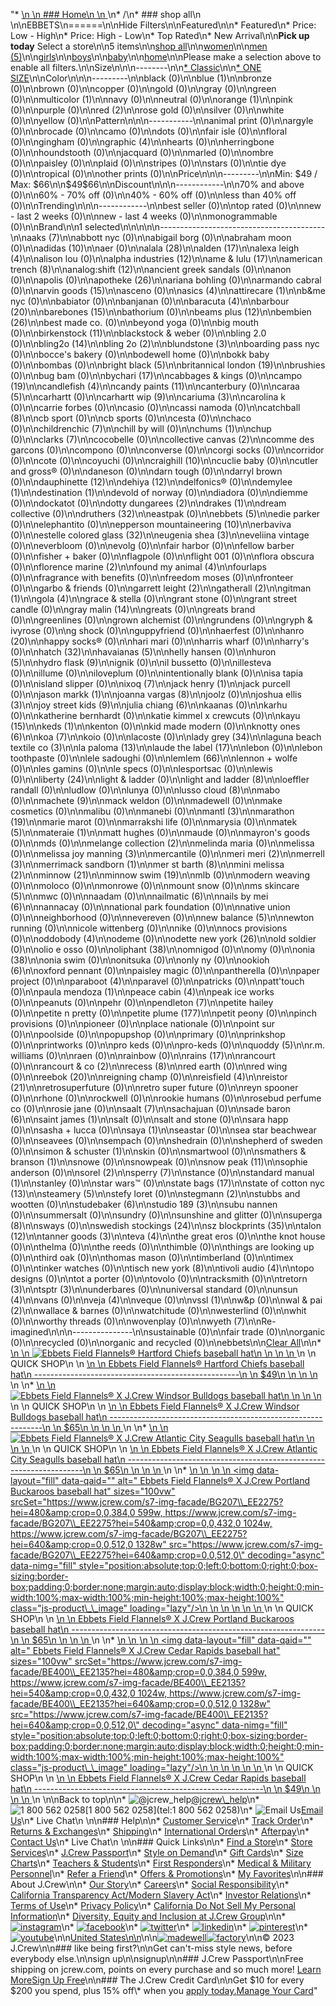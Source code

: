 "*   [\n    \n    ### Home\n    \n    ](/)\n*   /\n*   ### shop all\n    \n\nEBBETS\n======\n\nHide Filters\n\nFeatured\n\n*   Featured\n*   Price: Low - High\n*   Price: High - Low\n*   Top Rated\n*   New Arrival\n\n**Pick up today** Select a store\n\n5 items\n\n[shop all](/all/?crawl=no)\n\n[women](/all/womens?crawl=no)\n\n[men (5)](/all/mens?crawl=no)\n\n[girls](/all/girls?crawl=no)\n\n[boys](/all/boys?crawl=no)\n\n[baby](/all/baby?crawl=no)\n\n[home](/all/home?crawl=no)\n\nPlease make a selection above to enable all filters.\n\nSize\n\n\n--------\n\n[*   Classic](/all/?brand=EBBETS&crawl=no&fit=Classic)\n\n[*   ONE SIZE](/all/?brand=EBBETS&crawl=no&size=ONE%20SIZE)\n\nColor\n\n\n---------\n\nblack (0)\n\n[](/all/?brand=EBBETS&crawl=no&l_color=root-blue)blue (1)\n\nbronze (0)\n\nbrown (0)\n\ncopper (0)\n\ngold (0)\n\ngray (0)\n\ngreen (0)\n\n[](/all/?brand=EBBETS&crawl=no&l_color=root-multicolor)multicolor (1)\n\nnavy (0)\n\nneutral (0)\n\n[](/all/?brand=EBBETS&crawl=no&l_color=root-orange)orange (1)\n\npink (0)\n\npurple (0)\n\n[](/all/?brand=EBBETS&crawl=no&l_color=root-red)red (2)\n\nrose gold (0)\n\nsilver (0)\n\nwhite (0)\n\nyellow (0)\n\nPattern\n\n\n-----------\n\nanimal print (0)\n\nargyle (0)\n\nbrocade (0)\n\ncamo (0)\n\ndots (0)\n\nfair isle (0)\n\nfloral (0)\n\ngingham (0)\n\n[](/all/?brand=EBBETS&crawl=no&l_pattern=root-graphic)graphic (4)\n\nhearts (0)\n\nherringbone (0)\n\nhoundstooth (0)\n\njacquard (0)\n\nmarled (0)\n\nombre (0)\n\npaisley (0)\n\nplaid (0)\n\nstripes (0)\n\nstars (0)\n\ntie dye (0)\n\ntropical (0)\n\nother prints (0)\n\nPrice\n\n\n---------\n\nMin: $49 / Max: $66\n\n$49$66\n\nDiscount\n\n\n------------\n\n70% and above (0)\n\n60% - 70% off (0)\n\n40% - 60% off (0)\n\nless than 40% off (0)\n\nTrending\n\n\n------------\n\nbest seller (0)\n\ntop rated (0)\n\nnew - last 2 weeks (0)\n\nnew - last 4 weeks (0)\n\nmonogrammable (0)\n\nBrand\n\n1 selected[](/all/?crawl=no)\n\n\n\n\n-----------------------------------------\n\n[](/all/?brand=AAKS,EBBETS&crawl=no)aaks (7)\n\nabbott nyc (0)\n\nabigail borg (0)\n\nabraham moon (0)\n\n[](/all/?brand=ADIDAS,EBBETS&crawl=no)adidas (10)\n\naer (0)\n\n[](/all/?brand=ALALA,EBBETS&crawl=no)alala (28)\n\n[](/all/?brand=ALDEN,EBBETS&crawl=no)alden (17)\n\n[](/all/?brand=ALEXA%20LEIGH,EBBETS&crawl=no)alexa leigh (4)\n\nalison lou (0)\n\n[](/all/?brand=ALPHA%20INDUSTRIES,EBBETS&crawl=no)alpha industries (12)\n\n[](/all/?brand=AME%20%26%20LULU,EBBETS&crawl=no)ame & lulu (17)\n\n[](/all/?brand=AMERICAN%20TRENCH,EBBETS&crawl=no)american trench (8)\n\n[](/all/?brand=ANALOG%3ASHIFT,EBBETS&crawl=no)analog:shift (12)\n\nancient greek sandals (0)\n\nanon (0)\n\napolis (0)\n\n[](/all/?brand=APOTHEKE,EBBETS&crawl=no)apotheke (26)\n\nariana bohling (0)\n\narmando cabral (0)\n\n[](/all/?brand=ARVIN%20GOODS,EBBETS&crawl=no)arvin goods (15)\n\nasceno (0)\n\n[](/all/?brand=ASICS,EBBETS&crawl=no)asics (4)\n\n[](/all/?brand=ATTIRECARE,EBBETS&crawl=no)attirecare (1)\n\nb&me nyc (0)\n\nbabiator (0)\n\nbanjanan (0)\n\n[](/all/?brand=BARACUTA,EBBETS&crawl=no)baracuta (4)\n\n[](/all/?brand=BARBOUR,EBBETS&crawl=no)barbour (20)\n\n[](/all/?brand=BAREBONES,EBBETS&crawl=no)barebones (15)\n\nbathorium (0)\n\n[](/all/?brand=BEAMS%20PLUS,EBBETS&crawl=no)beams plus (12)\n\n[](/all/?brand=BEMBIEN,EBBETS&crawl=no)bembien (26)\n\nbest made co. (0)\n\nbeyond yoga (0)\n\nbig mouth (0)\n\n[](/all/?brand=Birkenstock,EBBETS&crawl=no)birkenstock (11)\n\nblackstock & weber (0)\n\nbling 2.0 (0)\n\n[](/all/?brand=BLING2O,EBBETS&crawl=no)bling2o (14)\n\n[](/all/?brand=BLING%202o,EBBETS&crawl=no)bling 2o (2)\n\n[](/all/?brand=BLUNDSTONE,EBBETS&crawl=no)blundstone (3)\n\nboarding pass nyc (0)\n\nbocce's bakery (0)\n\nbodewell home (0)\n\nbokk baby (0)\n\nbombas (0)\n\n[](/all/?brand=BRIGHT%20BLACK,EBBETS&crawl=no)bright black (5)\n\n[](/all/?brand=BRITANNICAL%20LONDON,EBBETS&crawl=no)britannical london (19)\n\nbrushies (0)\n\nbug bam (0)\n\n[](/all/?brand=BYCHARI,EBBETS&crawl=no)bychari (17)\n\ncabbages & kings (0)\n\n[](/all/?brand=CAMPO,EBBETS&crawl=no)campo (19)\n\n[](/all/?brand=CANDLEFISH,EBBETS&crawl=no)candlefish (4)\n\n[](/all/?brand=CANDY%20PAINTS,EBBETS&crawl=no)candy paints (11)\n\ncanterbury (0)\n\n[](/all/?brand=CARAA,EBBETS&crawl=no)caraa (5)\n\ncarhartt (0)\n\n[](/all/?brand=CARHARTT%20WIP,EBBETS&crawl=no)carhartt wip (9)\n\n[](/all/?brand=CARIUMA,EBBETS&crawl=no)cariuma (3)\n\ncarolina k (0)\n\ncarrie forbes (0)\n\ncasio (0)\n\ncassi namoda (0)\n\n[](/all/?brand=CATCHBALL,EBBETS&crawl=no)catchball (8)\n\ncb sport (0)\n\ncb sports (0)\n\ncesta (0)\n\nchaco (0)\n\n[](/all/?brand=CHILDRENCHIC,EBBETS&crawl=no)childrenchic (7)\n\nchill by will (0)\n\n[](/all/?brand=CHUMS,EBBETS&crawl=no)chums (1)\n\nchup (0)\n\n[](/all/?brand=CLARKS,EBBETS&crawl=no)clarks (7)\n\ncocobelle (0)\n\n[](/all/?brand=COLLECTIVE%20CANVAS,EBBETS&crawl=no)collective canvas (2)\n\ncomme des garcons (0)\n\ncompono (0)\n\nconverse (0)\n\ncorgi socks (0)\n\ncorridor (0)\n\ncote (0)\n\ncoyuchi (0)\n\n[](/all/?brand=CRAIGHILL,EBBETS&crawl=no)craighill (10)\n\ncuclie baby (0)\n\ncutler and gross® (0)\n\ndaneson (0)\n\ndarn tough (0)\n\ndarryl brown (0)\n\n[](/all/?brand=DAUPHINETTE,EBBETS&crawl=no)dauphinette (12)\n\n[](/all/?brand=DEHIYA,EBBETS&crawl=no)dehiya (12)\n\ndelfonics® (0)\n\n[](/all/?brand=DEMYLEE,EBBETS&crawl=no)demylee (1)\n\n[](/all/?brand=DESTINATION,EBBETS&crawl=no)destination (1)\n\ndevold of norway (0)\n\ndiadora (0)\n\ndiemme (0)\n\ndockatot (0)\n\n[](/all/?brand=DOTTY%20DUNGAREES,EBBETS&crawl=no)dotty dungarees (2)\n\n[](/all/?brand=DRAKES,EBBETS&crawl=no)drakes (1)\n\ndream collective (0)\n\n[](/all/?brand=DRUTHERS,EBBETS&crawl=no)druthers (32)\n\neastpak (0)\n\n[](/all/?crawl=no)ebbets (5)\n\nedie parker (0)\n\nelephantito (0)\n\n[](/all/?brand=EBBETS,EPPERSON%20MOUNTAINEERING&crawl=no)epperson mountaineering (10)\n\nerbaviva (0)\n\n[](/all/?brand=EBBETS,ESTELLE%20COLORED%20GLASS&crawl=no)estelle colored glass (32)\n\n[](/all/?brand=EBBETS,EUGENIA%20SHEA&crawl=no)eugenia shea (3)\n\neveliina vintage (0)\n\neverbloom (0)\n\nevolg (0)\n\nfair harbor (0)\n\nfellow barber (0)\n\nfisher + baker (0)\n\nflagpole (0)\n\nflight 001 (0)\n\nflora obscura (0)\n\n[](/all/?brand=EBBETS,FLORENCE%20MARINE&crawl=no)florence marine (2)\n\n[](/all/?brand=EBBETS,FOUND%20MY%20ANIMAL&crawl=no)found my animal (4)\n\nfourlaps (0)\n\nfragrance with benefits (0)\n\nfreedom moses (0)\n\nfronteer (0)\n\ngarbo & friends (0)\n\n[](/all/?brand=EBBETS,GARRETT%20LEIGHT&crawl=no)garrett leight (2)\n\n[](/all/?brand=EBBETS,GATHERALL&crawl=no)gatherall (2)\n\n[](/all/?brand=EBBETS,GITMAN&crawl=no)gitman (1)\n\n[](/all/?brand=EBBETS,GOLA&crawl=no)gola (4)\n\ngrace & stella (0)\n\ngrant stone (0)\n\ngrant street candle (0)\n\n[](/all/?brand=EBBETS,GRAY%20MALIN&crawl=no)gray malin (14)\n\ngreats (0)\n\ngreats brand (0)\n\ngreenlines (0)\n\ngrown alchemist (0)\n\ngrundens (0)\n\ngryph & ivyrose (0)\n\ng shock (0)\n\nguppyfriend (0)\n\nhaerfest (0)\n\n[](/all/?brand=EBBETS,HANRO&crawl=no)hanro (20)\n\nhappy socks® (0)\n\nhari mari (0)\n\nharris wharf (0)\n\nharry's (0)\n\n[](/all/?brand=EBBETS,HATCH&crawl=no)hatch (32)\n\n[](/all/?brand=EBBETS,HAVAIANAS&crawl=no)havaianas (5)\n\nhelly hansen (0)\n\n[](/all/?brand=EBBETS,HURON&crawl=no)huron (5)\n\n[](/all/?brand=EBBETS,HYDRO%20FLASK&crawl=no)hydro flask (9)\n\nignik (0)\n\nil bussetto (0)\n\nillesteva (0)\n\nillume (0)\n\niloveplum (0)\n\nintentionally blank (0)\n\nisa tapia (0)\n\nisland slipper (0)\n\n[](/all/?brand=EBBETS,IXOQ&crawl=no)ixoq (7)\n\n[](/all/?brand=EBBETS,JACK%20HENRY&crawl=no)jack henry (1)\n\njack purcell (0)\n\n[](/all/?brand=EBBETS,JASON%20MARKK&crawl=no)jason markk (1)\n\n[](/all/?brand=EBBETS,JOANNA%20VARGAS&crawl=no)joanna vargas (8)\n\njoolz (0)\n\n[](/all/?brand=EBBETS,JOSHUA%20ELLIS&crawl=no)joshua ellis (3)\n\n[](/all/?brand=EBBETS,JOY%20STREET%20KIDS&crawl=no)joy street kids (9)\n\n[](/all/?brand=EBBETS,Julia%20Chiang&crawl=no)julia chiang (6)\n\nkaanas (0)\n\nkarhu (0)\n\nkatherine bernhardt (0)\n\nkatie kimmel x crewcuts (0)\n\n[](/all/?brand=EBBETS,KAYU&crawl=no)kayu (15)\n\n[](/all/?brand=EBBETS,KEDS&crawl=no)keds (1)\n\nkenton (0)\n\nkid made modern (0)\n\n[](/all/?brand=EBBETS,KNOTTY%20ONES&crawl=no)knotty ones (6)\n\n[](/all/?brand=EBBETS,KOA&crawl=no)koa (7)\n\nkoio (0)\n\nlacoste (0)\n\n[](/all/?brand=EBBETS,LADY%20GREY&crawl=no)lady grey (34)\n\n[](/all/?brand=EBBETS,LAGUNA%20BEACH%20TEXTILE%20CO&crawl=no)laguna beach textile co (3)\n\n[](/all/?brand=EBBETS,LA%20PALOMA&crawl=no)la paloma (13)\n\n[](/all/?brand=EBBETS,LAUDE%20THE%20LABEL&crawl=no)laude the label (17)\n\nlebon (0)\n\nlebon toothpaste (0)\n\nlele sadoughi (0)\n\n[](/all/?brand=EBBETS,LEMLEM&crawl=no)lemlem (66)\n\nlennon + wolfe (0)\n\nles gamins (0)\n\nle specs (0)\n\nlesportsac (0)\n\nlewis (0)\n\n[](/all/?brand=EBBETS,LIBERTY&crawl=no)liberty (24)\n\nlight & ladder (0)\n\n[](/all/?brand=EBBETS,LIGHT%20AND%20LADDER&crawl=no)light and ladder (8)\n\nloeffler randall (0)\n\nludlow (0)\n\nlunya (0)\n\n[](/all/?brand=EBBETS,LUSSO%20CLOUD&crawl=no)lusso cloud (8)\n\nmabo (0)\n\n[](/all/?brand=EBBETS,MACHETE&crawl=no)machete (9)\n\nmack weldon (0)\n\nmadewell (0)\n\nmake cosmetics (0)\n\nmalibu (0)\n\nmanebi (0)\n\n[](/all/?brand=EBBETS,MANTL&crawl=no)mantl (3)\n\n[](/all/?brand=EBBETS,MARATHON&crawl=no)marathon (19)\n\nmarie marot (0)\n\nmarrakshi life (0)\n\nmarysia (0)\n\n[](/all/?brand=EBBETS,MATEK&crawl=no)matek (5)\n\n[](/all/?brand=EBBETS,MATERAIE&crawl=no)materaie (1)\n\nmatt hughes (0)\n\nmaude (0)\n\nmayron's goods (0)\n\nmds (0)\n\n[](/all/?brand=EBBETS,MELANGE%20COLLECTION&crawl=no)melange collection (2)\n\nmelinda maria (0)\n\nmelissa (0)\n\n[](/all/?brand=EBBETS,MELISSA%20JOY%20MANNING&crawl=no)melissa joy manning (3)\n\nmercantile (0)\n\n[](/all/?brand=EBBETS,MERI%20MERI&crawl=no)meri meri (2)\n\n[](/all/?brand=EBBETS,MERRELL&crawl=no)merrell (3)\n\n[](/all/?brand=EBBETS,MERRIMACK%20SANDBORN&crawl=no)merrimack sandborn (1)\n\n[](/all/?brand=EBBETS,MER%20ST%20BARTH&crawl=no)mer st barth (8)\n\n[](/all/?brand=EBBETS,MINI%20MELISSA&crawl=no)mini melissa (2)\n\n[](/all/?brand=EBBETS,MINNOW&crawl=no)minnow (21)\n\n[](/all/?brand=EBBETS,MINNOW%20SWIM&crawl=no)minnow swim (19)\n\nmlb (0)\n\nmodern weaving (0)\n\nmoloco (0)\n\nmonrowe (0)\n\nmount snow (0)\n\n[](/all/?brand=EBBETS,MS%20SKINCARE&crawl=no)ms skincare (5)\n\nmwc (0)\n\nnaadam (0)\n\n[](/all/?brand=EBBETS,NAILMATIC&crawl=no)nailmatic (6)\n\n[](/all/?brand=EBBETS,NAILS%20BY%20MEI&crawl=no)nails by mei (6)\n\nnannacay (0)\n\nnational park foundation (0)\n\nnative union (0)\n\nneighborhood (0)\n\nnevereven (0)\n\n[](/all/?brand=EBBETS,New%20Balance&crawl=no)new balance (5)\n\nnewton running (0)\n\nnicole wittenberg (0)\n\nnike (0)\n\nnocs provisions (0)\n\n[](/all/?brand=EBBETS,ODDOBODY&crawl=no)oddobody (4)\n\nodeme (0)\n\n[](/all/?brand=EBBETS,ODETTE%20NEW%20YORK&crawl=no)odette new york (26)\n\nold soldier (0)\n\nolio e osso (0)\n\n[](/all/?brand=EBBETS,OLIPHANT&crawl=no)oliphant (38)\n\nomnigod (0)\n\nomy (0)\n\n[](/all/?brand=EBBETS,ONIA&crawl=no)onia (38)\n\nonia swim (0)\n\nonitsuka (0)\n\nonly ny (0)\n\n[](/all/?brand=EBBETS,OOKIOH&crawl=no)ookioh (6)\n\noxford pennant (0)\n\npaisley magic (0)\n\npantherella (0)\n\npaper project (0)\n\n[](/all/?brand=EBBETS,PARABOOT&crawl=no)paraboot (4)\n\nparavel (0)\n\npatricks (0)\n\npatt'touch (0)\n\n[](/all/?brand=EBBETS,PAULA%20MENDOZA&crawl=no)paula mendoza (1)\n\n[](/all/?brand=EBBETS,PEACE%20CABIN&crawl=no)peace cabin (4)\n\npeak ice works (0)\n\npeanuts (0)\n\npehr (0)\n\n[](/all/?brand=EBBETS,PENDLETON&crawl=no)pendleton (7)\n\npetite hailey (0)\n\npetite n pretty (0)\n\n[](/all/?brand=EBBETS,PETITE%20PLUME&crawl=no)petite plume (177)\n\npetit peony (0)\n\npinch provisions (0)\n\npioneer (0)\n\nplace nationale (0)\n\npoint sur (0)\n\npoolside (0)\n\npopupshop (0)\n\nprimary (0)\n\nprinkshop (0)\n\nprintworks (0)\n\npro keds (0)\n\npro-keds (0)\n\n[](/all/?brand=EBBETS,QUODDY&crawl=no)quoddy (5)\n\nr.m. williams (0)\n\nraen (0)\n\nrainbow (0)\n\n[](/all/?brand=EBBETS,RAINS&crawl=no)rains (17)\n\nrancourt (0)\n\n[](/all/?brand=EBBETS,RANCOURT%20%26%20CO&crawl=no)rancourt & co (2)\n\n[](/all/?brand=EBBETS,RECESS&crawl=no)recess (8)\n\nred earth (0)\n\nred wing (0)\n\n[](/all/?brand=EBBETS,REEBOK&crawl=no)reebok (20)\n\nreigning champ (0)\n\n[](/all/?brand=EBBETS,REISFIELD&crawl=no)reisfield (4)\n\n[](/all/?brand=EBBETS,REISTOR&crawl=no)reistor (21)\n\nretrosuperfuture (0)\n\nretro super future (0)\n\nreyn spooner (0)\n\nrhone (0)\n\nrockwell (0)\n\nrookie humans (0)\n\nrosebud perfume co (0)\n\nrosie jane (0)\n\n[](/all/?brand=EBBETS,SAALT&crawl=no)saalt (7)\n\nsachajuan (0)\n\n[](/all/?brand=EBBETS,SADE%20BARON&crawl=no)sade baron (6)\n\n[](/all/?brand=EBBETS,SAINT%20JAMES&crawl=no)saint james (1)\n\nsalt (0)\n\nsalt and stone (0)\n\nsara happ (0)\n\nsasha + lucca (0)\n\n[](/all/?brand=EBBETS,SAYA&crawl=no)saya (1)\n\nseastar (0)\n\nsea star beachwear (0)\n\nseavees (0)\n\nsempach (0)\n\nshedrain (0)\n\nshepherd of sweden (0)\n\n[](/all/?brand=EBBETS,SIMON%20%26%20SCHUSTER&crawl=no)simon & schuster (1)\n\nskin (0)\n\nsmartwool (0)\n\n[](/all/?brand=EBBETS,SMATHERS%20%26%20BRANSON&crawl=no)smathers & branson (1)\n\nsnowe (0)\n\nsnowpeak (0)\n\n[](/all/?brand=EBBETS,SNOW%20PEAK&crawl=no)snow peak (11)\n\nsophie anderson (0)\n\n[](/all/?brand=EBBETS,SOREL&crawl=no)sorel (2)\n\n[](/all/?brand=EBBETS,SPERRY&crawl=no)sperry (7)\n\nstance (0)\n\n[](/all/?brand=EBBETS,STANDARD%20MANUAL&crawl=no)standard manual (1)\n\nstanley (0)\n\nstar wars™ (0)\n\n[](/all/?brand=EBBETS,STATE%20BAGS&crawl=no)state bags (17)\n\n[](/all/?brand=EBBETS,STATE%20OF%20COTTON%20NYC&crawl=no)state of cotton nyc (13)\n\n[](/all/?brand=EBBETS,STEAMERY&crawl=no)steamery (5)\n\nstefy loret (0)\n\n[](/all/?brand=EBBETS,STEGMANN&crawl=no)stegmann (2)\n\nstubbs and wootten (0)\n\n[](/all/?brand=EBBETS,STUDEBAKER&crawl=no)studebaker (6)\n\n[](/all/?brand=EBBETS,STUDIO%20189&crawl=no)studio 189 (3)\n\nsubu nannen (0)\n\nsummersalt (0)\n\nsundry (0)\n\nsunshine and glitter (0)\n\n[](/all/?brand=EBBETS,SUPERGA&crawl=no)superga (8)\n\nsways (0)\n\n[](/all/?brand=EBBETS,SWEDISH%20STOCKINGS&crawl=no)swedish stockings (24)\n\n[](/all/?brand=EBBETS,SZ%20BLOCKPRINTS&crawl=no)sz blockprints (35)\n\n[](/all/?brand=EBBETS,TALON&crawl=no)talon (12)\n\n[](/all/?brand=EBBETS,TANNER%20GOODS&crawl=no)tanner goods (3)\n\n[](/all/?brand=EBBETS,TEVA&crawl=no)teva (4)\n\nthe great eros (0)\n\nthe knot house (0)\n\nthelma (0)\n\nthe reeds (0)\n\nthimble (0)\n\nthings are looking up (0)\n\nthird oak (0)\n\nthomas mason (0)\n\ntimberland (0)\n\ntimex (0)\n\ntinker watches (0)\n\n[](/all/?brand=EBBETS,TISCH%20NEW%20YORK&crawl=no)tisch new york (8)\n\n[](/all/?brand=EBBETS,TIVOLI%20AUDIO&crawl=no)tivoli audio (4)\n\ntopo designs (0)\n\ntot a porter (0)\n\ntovolo (0)\n\ntracksmith (0)\n\n[](/all/?brand=EBBETS,TRETORN&crawl=no)tretorn (3)\n\n[](/all/?brand=EBBETS,TSPTR&crawl=no)tsptr (3)\n\nunderbares (0)\n\nuniversal standard (0)\n\n[](/all/?brand=EBBETS,UNSUN&crawl=no)unsun (4)\n\nvans (0)\n\n[](/all/?brand=EBBETS,VEJA&crawl=no)veja (4)\n\nveque (0)\n\n[](/all/?brand=EBBETS,VSSL&crawl=no)vssl (1)\n\nw&p (0)\n\n[](/all/?brand=EBBETS,WAL%20%26%20PAI&crawl=no)wal & pai (2)\n\nwallace & barnes (0)\n\nwatchitude (0)\n\nwesterlind (0)\n\nwhit (0)\n\nworthy threads (0)\n\nwovenplay (0)\n\n[](/all/?brand=EBBETS,WYETH&crawl=no)wyeth (7)\n\nRe-imagined\n\n\n---------------\n\nsustainable (0)\n\nfair trade (0)\n\norganic (0)\n\nrecycled (0)\n\norganic and recycled (0)\n\nebbets[](/all/?crawl=no)\n\n[Clear All](/all/?crawl=no)\n\n*   [\n    \n    ![ Ebbets Field Flannels® Hartford Chiefs baseball hat](https://www.jcrew.com/s7-img-facade/BE401_EE2136?hei=640&crop=0,0,512,0)\n    \n    \n    \n    ](/p/mens/categories/accessories/more-accessories/hats/ebbets-field-flannels-hartford-chiefs-baseball-hat/BE401?display=standard&fit=Classic&color_name=hartford&colorProductCode=BE401)\n    \n    QUICK SHOP\n    \n    [\n    \n    Ebbets Field Flannels® Hartford Chiefs baseball hat\n    ---------------------------------------------------\n    \n    $49\n    \n    \n    \n    ](/p/mens/categories/accessories/more-accessories/hats/ebbets-field-flannels-hartford-chiefs-baseball-hat/BE401?display=standard&fit=Classic&color_name=hartford&colorProductCode=BE401)\n    \n*   [\n    \n    ![ Ebbets Field Flannels® X J.Crew Windsor Bulldogs baseball hat](https://www.jcrew.com/s7-img-facade/BG208_EE2273?hei=640&crop=0,0,512,0)\n    \n    \n    \n    ](/p/mens/categories/accessories/more-accessories/hats/ebbets-field-flannels-x-jcrew-windsor-bulldogs-baseball-hat/BG208?display=standard&fit=Classic&color_name=bulldogs&colorProductCode=BG208)\n    \n    QUICK SHOP\n    \n    [\n    \n    Ebbets Field Flannels® X J.Crew Windsor Bulldogs baseball hat\n    -------------------------------------------------------------\n    \n    $65\n    \n    \n    \n    ](/p/mens/categories/accessories/more-accessories/hats/ebbets-field-flannels-x-jcrew-windsor-bulldogs-baseball-hat/BG208?display=standard&fit=Classic&color_name=bulldogs&colorProductCode=BG208)\n    \n*   [\n    \n    ![ Ebbets Field Flannels® X J.Crew Atlantic City Seagulls baseball hat](https://www.jcrew.com/s7-img-facade/BG206_EE2274?hei=640&crop=0,0,512,0)\n    \n    \n    \n    ](/p/mens/categories/accessories/more-accessories/hats/ebbets-field-flannels-x-jcrew-atlantic-city-seagulls-baseball-hat/BG206?display=standard&fit=Classic&color_name=seagulls&colorProductCode=BG206)\n    \n    QUICK SHOP\n    \n    [\n    \n    Ebbets Field Flannels® X J.Crew Atlantic City Seagulls baseball hat\n    -------------------------------------------------------------------\n    \n    $65\n    \n    \n    \n    ](/p/mens/categories/accessories/more-accessories/hats/ebbets-field-flannels-x-jcrew-atlantic-city-seagulls-baseball-hat/BG206?display=standard&fit=Classic&color_name=seagulls&colorProductCode=BG206)\n    \n*   [\n    \n    ![ Ebbets Field Flannels® X J.Crew Portland Buckaroos baseball hat](data:image/gif;base64,R0lGODlhAQABAIAAAAAAAP///yH5BAEAAAAALAAAAAABAAEAAAIBRAA7)\n    \n    <img data-layout=\"fill\" data-qaid=\"\" alt=\" Ebbets Field Flannels® X J.Crew Portland Buckaroos baseball hat\" sizes=\"100vw\" srcSet=\"https://www.jcrew.com/s7-img-facade/BG207\\_EE2275?hei=480&amp;crop=0,0,384,0 599w, https://www.jcrew.com/s7-img-facade/BG207\\_EE2275?hei=540&amp;crop=0,0,432,0 1024w, https://www.jcrew.com/s7-img-facade/BG207\\_EE2275?hei=640&amp;crop=0,0,512,0 1328w\" src=\"https://www.jcrew.com/s7-img-facade/BG207\\_EE2275?hei=640&amp;crop=0,0,512,0\" decoding=\"async\" data-nimg=\"fill\" style=\"position:absolute;top:0;left:0;bottom:0;right:0;box-sizing:border-box;padding:0;border:none;margin:auto;display:block;width:0;height:0;min-width:100%;max-width:100%;min-height:100%;max-height:100%\" class=\"js-product\\_\\_image\" loading=\"lazy\"/>\n    \n    \n    \n    \n    \n    ](/p/mens/categories/accessories/more-accessories/hats/ebbets-field-flannels-x-jcrew-portland-buckaroos-baseball-hat/BG207?display=standard&fit=Classic&color_name=buckaroos&colorProductCode=BG207)\n    \n    QUICK SHOP\n    \n    [\n    \n    Ebbets Field Flannels® X J.Crew Portland Buckaroos baseball hat\n    ---------------------------------------------------------------\n    \n    $65\n    \n    \n    \n    ](/p/mens/categories/accessories/more-accessories/hats/ebbets-field-flannels-x-jcrew-portland-buckaroos-baseball-hat/BG207?display=standard&fit=Classic&color_name=buckaroos&colorProductCode=BG207)\n    \n*   [\n    \n    ![ Ebbets Field Flannels® X J.Crew Cedar Rapids baseball hat](data:image/gif;base64,R0lGODlhAQABAIAAAAAAAP///yH5BAEAAAAALAAAAAABAAEAAAIBRAA7)\n    \n    <img data-layout=\"fill\" data-qaid=\"\" alt=\" Ebbets Field Flannels® X J.Crew Cedar Rapids baseball hat\" sizes=\"100vw\" srcSet=\"https://www.jcrew.com/s7-img-facade/BE400\\_EE2135?hei=480&amp;crop=0,0,384,0 599w, https://www.jcrew.com/s7-img-facade/BE400\\_EE2135?hei=540&amp;crop=0,0,432,0 1024w, https://www.jcrew.com/s7-img-facade/BE400\\_EE2135?hei=640&amp;crop=0,0,512,0 1328w\" src=\"https://www.jcrew.com/s7-img-facade/BE400\\_EE2135?hei=640&amp;crop=0,0,512,0\" decoding=\"async\" data-nimg=\"fill\" style=\"position:absolute;top:0;left:0;bottom:0;right:0;box-sizing:border-box;padding:0;border:none;margin:auto;display:block;width:0;height:0;min-width:100%;max-width:100%;min-height:100%;max-height:100%\" class=\"js-product\\_\\_image\" loading=\"lazy\"/>\n    \n    \n    \n    \n    \n    ](/p/mens/categories/accessories/more-accessories/hats/ebbets-field-flannels-x-jcrew-cedar-rapids-baseball-hat/BE400?display=standard&fit=Classic&color_name=cedar-rapids&colorProductCode=BE400)\n    \n    QUICK SHOP\n    \n    [\n    \n    Ebbets Field Flannels® X J.Crew Cedar Rapids baseball hat\n    ---------------------------------------------------------\n    \n    $49\n    \n    \n    \n    ](/p/mens/categories/accessories/more-accessories/hats/ebbets-field-flannels-x-jcrew-cedar-rapids-baseball-hat/BE400?display=standard&fit=Classic&color_name=cedar-rapids&colorProductCode=BE400)\n    \n\nBack to top\n\n*   ![@jcrew_help](/next-static/images/sidecar-modules/footer/twitter-2.svg)[@jcrew\\_help](https://twitter.com/jcrew_help)\n*   ![1 800 562 0258](/next-static/images/sidecar-modules/footer/phone-2.svg)[1 800 562 0258](tel:1 800 562 0258)\n*   ![Email Us](/next-static/images/sidecar-modules/footer/email.svg)[Email Us](mailto:help@jcrew.com)\n*   Live Chat\n    \n\n### Help\n\n*   [Customer Service](/help/customer-service)\n*   [Track Order](/help/order-status)\n*   [Returns & Exchanges](/help/returns-exchanges)\n*   [Shipping](/help/shipping-handling)\n*   [International Orders](/help/international-orders)\n*   [Afterpay](/afterpay-faq)\n*   [Contact Us](/help/contact-us)\n*   Live Chat\n    \n\n### Quick Links\n\n*   [Find a Store](https://stores.jcrew.com/search)\n*   [Store Services](/s/store-services)\n*   [J.Crew Passport](/s/rewards)\n*   [Style on Demand](/s/style-on-demand)\n*   [Gift Cards](/help/gift-card)\n*   [Size Charts](/r/size-charts)\n*   [Teachers & Students](/s/teacher-student-discount)\n*   [First Responders](/s/military-medical-first-responder-discount)\n*   [Medical & Military Personnel](/s/military-medical-first-responder-discount)\n*   [Refer a Friend](/share)\n*   [Offers & Promotions](/best-deals)\n*   [My Favorites](/favorites)\n\n### About J.Crew\n\n*   [Our Story](/s/aboutus)\n*   [Careers](https://jobs.jcrew.com)\n*   [Social Responsibility](/s/corporate-responsibility)\n*   [California Transparency Act/Modern Slavery Act](/s/CSR-california-transparency-act)\n*   [Investor Relations](https://investors.jcrew.com)\n*   [Terms of Use](/help/terms-of-use)\n*   [Privacy Policy](/help/privacy-policy)\n*   [California Do Not Sell My Personal Information](https://jcrew.clarip.com/dsr/create?brand=jcrew&type=3)\n*   [Diversity, Equity and Inclusion at J.Crew Group](/s/diversity-equity-inclusion)\n\n*   [![instagram](/next-static/images/sidecar-modules/footer/instagram-2.svg)](http://instagram.com/jcrew)\n*   [![facebook](/next-static/images/sidecar-modules/footer/facebook-2.svg)](https://www.facebook.com/jcrew)\n*   [![twitter](/next-static/images/sidecar-modules/footer/twitter-2.svg)](https://twitter.com/jcrew)\n*   [![linkedin](/next-static/images/sidecar-modules/footer/linkedin.svg)](https://www.linkedin.com/company/j-crew)\n*   [![pinterest](/next-static/images/sidecar-modules/footer/pinterest-2.svg)](http://pinterest.com/jcrew/)\n*   [![youtube](/next-static/images/sidecar-modules/footer/youtube-2.svg)](http://www.youtube.com/user/jcrewinsider)\n\n[United States\n\n](/r/context-chooser)\n\n[![madewell](/next-static/images/sidecar-modules/footer/madewell.svg)](https://www.madewell.com)[![factory](/next-static/images/sidecar-modules/navigation/jcrew-factory-logo-black.svg)](https://factory.jcrew.com)\n\n© 2023 J.Crew\n\n### like being first?\n\nGet can't-miss style news, before everybody else.\n\nsign up\n\nsignup\n\n### J.Crew Passport\n\nFree shipping on jcrew.com, points on every purchase and so much more! [Learn More](/s/rewards)[Sign Up Free](/?register=true)\n\n### The J.Crew Credit Card\n\nGet $10 for every $200 you spend, plus 15% off\\* when you [apply today.](/s/credit-card)[Manage Your Card](https://d.comenity.net/jcrew/)"